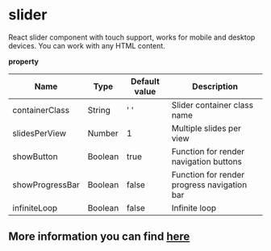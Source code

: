 **slider**
========================================

React slider component with touch support, works for mobile and desktop devices. You can work with any HTML content.

**property**

| Name               | Type     | Default value    | Description                                      |
| ------------------ | -------- | ---------------- | -------------------------------------------------|
| containerClass     | String   | ' '              | Slider container class name                      |
| slidesPerView      | Number   | 1                | Multiple slides per view                         |
| showButton         | Boolean  | true             | Function for render navigation buttons           |
| showProgressBar    | Boolean  | false            | Function for render progress navigation bar      |
| infiniteLoop       | Boolean  | false            | Infinite loop                                    |

More information you can find [here](https://mystifying-slider.netlify.app/)
--------
